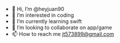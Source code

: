 - 👋 Hi, I’m @heyjuan90
- 👀 I’m interested in coding
- 🌱 I’m currently learning swift
- 💞️ I’m looking to collaborate on app/game
- 📫 How to reach me jt573899@gmail.com

<!---
heyjuan90/heyjuan90 is a ✨ special ✨ repository because its `README.md` (this file) appears on your GitHub profile.
You can click the Preview link to take a look at your changes.
--->
